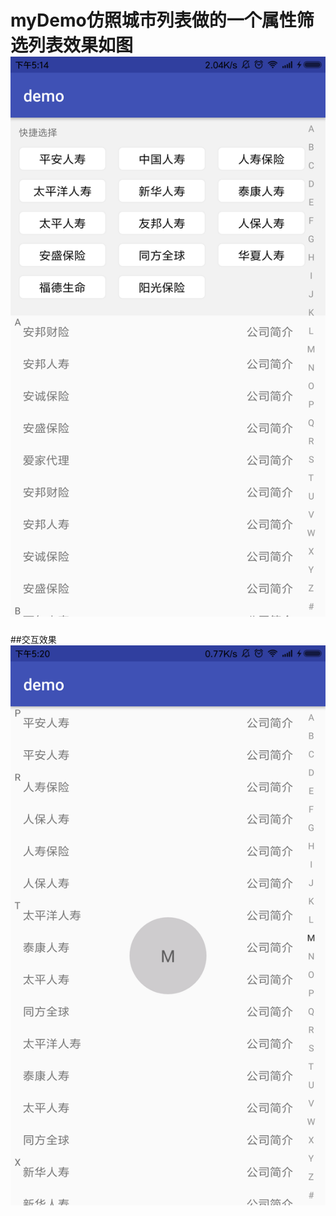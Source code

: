 # myDemo仿照城市列表做的一个属性筛选列表效果如图![](https://github.com/bitchtoy/CopyCityList/blob/master/app/src/main/res/drawable/demo.png)
##交互效果![](https://github.com/bitchtoy/CopyCityList/blob/master/app/src/main/res/drawable/demo2.png)
